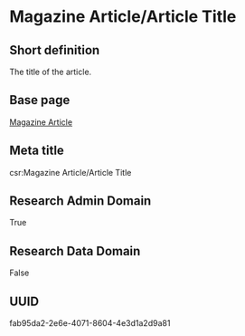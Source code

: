 # Magazine Article/Article Title
## Short definition
The title of the article.
## Base page
[Magazine Article](https://github.com/EuroCRIS/CASRAI-Dictionairies/blob/main/Objects/Magazine%20Article.md)
## Meta title
csr:Magazine Article/Article Title
## Research Admin Domain
True
## Research Data Domain
False
## UUID
fab95da2-2e6e-4071-8604-4e3d1a2d9a81
